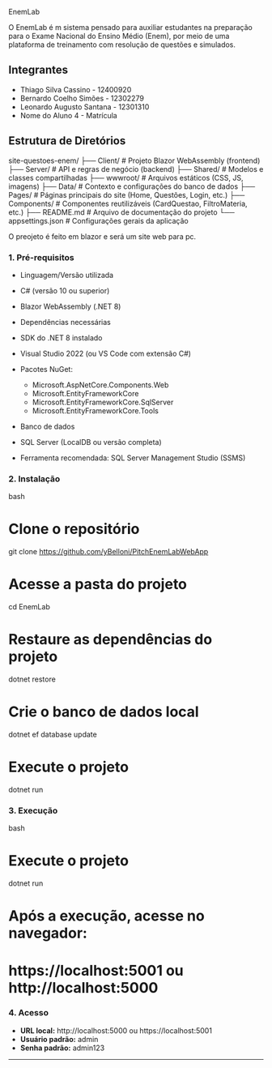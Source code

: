 EnemLab

O EnemLab é m sistema pensado para auxiliar estudantes na preparação para o Exame Nacional do Ensino Médio (Enem), por meio de uma plataforma de treinamento com resolução de questões e simulados.


## Integrantes
<!-- Liste todos os integrantes do grupo no formato Nome - Matrícula -->
- Thiago Silva Cassino - 12400920
- Bernardo Coelho Simões - 12302279
- Leonardo Augusto Santana - 12301310
- Nome do Aluno 4 - Matrícula

## Estrutura de Diretórios

site-questoes-enem/
├── Client/                 # Projeto Blazor WebAssembly (frontend)
├── Server/                 # API e regras de negócio (backend)
├── Shared/                 # Modelos e classes compartilhadas
├── wwwroot/                # Arquivos estáticos (CSS, JS, imagens)
├── Data/                   # Contexto e configurações do banco de dados
├── Pages/                  # Páginas principais do site (Home, Questões, Login, etc.)
├── Components/             # Componentes reutilizáveis (CardQuestao, FiltroMateria, etc.)
├── README.md               # Arquivo de documentação do projeto
└── appsettings.json        # Configurações gerais da aplicação

O preojeto é feito em blazor e será um site web para pc.

### 1. Pré-requisitos

  - Linguagem/Versão utilizada
  - C# (versão 10 ou superior)
  - Blazor WebAssembly (.NET 8)

  - Dependências necessárias
  - SDK do .NET 8 instalado
  - Visual Studio 2022 (ou VS Code com extensão C#)
  - Pacotes NuGet:
    - Microsoft.AspNetCore.Components.Web
    - Microsoft.EntityFrameworkCore
    - Microsoft.EntityFrameworkCore.SqlServer
    - Microsoft.EntityFrameworkCore.Tools

  - Banco de dados
  - SQL Server (LocalDB ou versão completa)
  - Ferramenta recomendada: SQL Server Management Studio (SSMS)

### 2. Instalação

bash
# Clone o repositório
git clone https://github.com/yBelloni/PitchEnemLabWebApp

# Acesse a pasta do projeto
cd EnemLab

# Restaure as dependências do projeto
dotnet restore

# Crie o banco de dados local
dotnet ef database update

# Execute o projeto
dotnet run

### 3. Execução

bash
# Execute o projeto
dotnet run

# Após a execução, acesse no navegador:
# https://localhost:5001 ou http://localhost:5000

### 4. Acesso

- **URL local:** http://localhost:5000 ou https://localhost:5001
- **Usuário padrão:** admin
- **Senha padrão:** admin123

---
